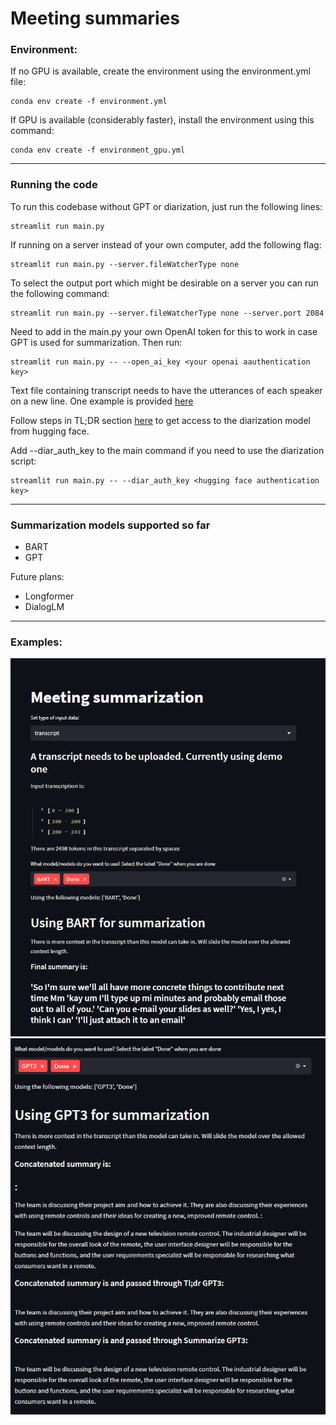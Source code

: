 # Meeting summaries

### Environment:

If no GPU is available, create the environment using the environment.yml file:
```
conda env create -f environment.yml
```

If GPU is available (considerably faster), install the environment using this command:
```
conda env create -f environment_gpu.yml
```

--------------------
### Running the code

To run this codebase without GPT or diarization, just run the following lines:
```
streamlit run main.py 
```

If running on a server instead of your own computer, add the following flag:
```
streamlit run main.py --server.fileWatcherType none
```

To select the output port which might be desirable on a server you can run the following command:
```
streamlit run main.py --server.fileWatcherType none --server.port 2084
```

Need to add in the main.py your own OpenAI token for this to work in case GPT is used for summarization. Then run:
```
streamlit run main.py -- --open_ai_key <your openai aauthentication key>
```

Text file containing transcript needs to have the utterances of each speaker on a new line. One example is provided [here](https://github.com/oncescuandreea/meeting_summaries/blob/0cba5f346e7780f1fb2df405856f656f90340787/data/AMICorpus/ES2008a.transcript.txt)

Follow steps in TL;DR section [here](https://huggingface.co/pyannote/speaker-diarization) to get access to the diarization model from hugging face.

Add --diar_auth_key to the main command if you need to use the diarization script:
```
streamlit run main.py -- --diar_auth_key <hugging face authentication key>
```

---------------
### Summarization models supported so far

* BART
* GPT

Future plans:
* Longformer
* DialogLM

---------------
### Examples:
![BERT summary](misc/BERT_example.png "BERT summary")
![GPT summary](misc/GPT_example.png "GPT summary")
